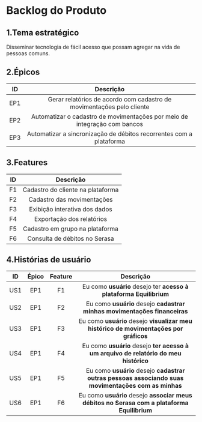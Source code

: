 # Backlog do Produto

## 1.Tema estratégico
Disseminar tecnologia de fácil acesso que possam agregar na vida de pessoas comuns.

## 2.Épicos

|ID|Descrição|
|:--:|:--:|
|EP1| Gerar relatórios de acordo com cadastro de movimentações pelo cliente|
|EP2| Automatizar o cadastro de movimentações por meio de integração com bancos |
|EP3| Automatizar a sincronização de débitos recorrentes com a plataforma| 

## 3.Features

|ID|Descrição|
|:--:|:--:|
|F1| Cadastro do cliente na plataforma|
|F2| Cadastro das movimentações|
|F3| Exibição interativa dos dados|
|F4| Exportação dos relatórios|
|F5| Cadastro em grupo na plataforma|
|F6| Consulta de débitos no Serasa|

## 4.Histórias de usuário

|ID|Épico|Feature|Descrição|
|:--:|:--:|:--:|:--:|
|US1| EP1| F1| Eu como **usuário** desejo ter **acesso à plataforma Equilibrium**|
|US2| EP1| F2| Eu como **usuário** desejo **cadastrar minhas movimentações financeiras**|
|US3| EP1| F3| Eu como **usuário** desejo **visualizar meu histórico de movimentações por gráficos**|
|US4| EP1| F4| Eu como **usuário** desejo **ter acesso à um arquivo de relatório do meu histórico** 
|US5| EP1| F5| Eu como **usuário** desejo **cadastrar outras pessoas associando suas movimentações com as minhas**|
|US6| EP1| F6| Eu como **usuário** desejo **associar meus débitos no Serasa com a plataforma Equilibrium**|